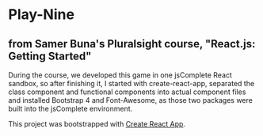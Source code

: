 # Play-Nine
## from Samer Buna's Pluralsight course, "React.js: Getting Started"

During the course, we developed this game in one jsComplete React sandbox, 
so after finishing it, I started with create-react-app, separated the class component and functional components into actual component files and installed Bootstrap 4 and Font-Awesome, as those two packages were built into the jsComplete environment. 

This project was bootstrapped with [Create React App](https://github.com/facebookincubator/create-react-app).
